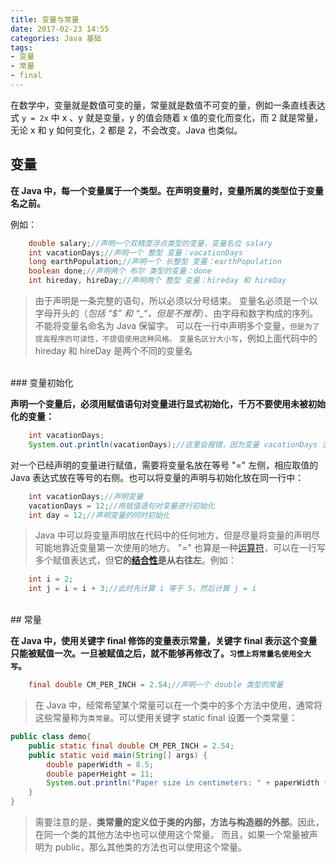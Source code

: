 ```yaml
---
title: 变量与常量
date: 2017-02-23 14:55
categories: Java 基础
tags: 
- 变量
- 常量
- final
---
```


在数学中，变量就是数值可变的量，常量就是数值不可变的量，例如一条直线表达式 `y = 2x` 中 x 、y 就是变量，y 的值会随着 x 值的变化而变化，而 2 就是常量，无论 x 和 y 如何变化，2 都是 2，不会改变。Java 也类似。

<!-- more -->

## 变量

**在 Java 中，每一个变量属于一个类型。在声明变量时，变量所属的类型位于变量名之前。**

例如：

```java
	double salary;//声明一个双精度浮点类型的变量，变量名位 salary
	int vacationDays;//声明一个 整型 变量：vacationDays
	long earthPopulation;//声明一个 长整型 变量：earthPopulation
	boolean done;//声明两个 布尔 类型的变量：done
	int hireday, hireDay;//声明两个 整型 变量：hireday 和 hireDay
```

>由于声明是一条完整的语句，所以必须以分号结束。
>变量名必须是一个以字母开头的（*包括 “$” 和 “_“，但是不推荐*）、由字母和数字构成的序列。
>不能将变量名命名为 Java 保留字。
>可以在一行中声明多个变量，`但是为了提高程序的可读性，不提倡使用这种风格。`
>`变量名区分大小写`，例如上面代码中的 hireday 和 hireDay 是两个不同的变量名

</br>
### 变量初始化

**声明一个变量后，必须用赋值语句对变量进行显式初始化，千万不要使用未被初始化的变量：**

```java
	int vacationDays;
	System.out.println(vacationDays);//这里会报错，因为变量 vacationDays 没有初始化
```
对一个已经声明的变量进行赋值，需要将变量名放在等号 "=" 左侧，相应取值的 Java 表达式放在等号的右侧。也可以将变量的声明与初始化放在同一行中：

```java
	int vacationDays;//声明变量
	vacationDays = 12;//用赋值语句对变量进行初始化
	int day = 12;//声明变量的同时初始化
```
>Java 中可以将变量声明放在代码中的任何地方，但是尽量将变量的声明尽可能地靠近变量第一次使用的地方。
>"=" 也算是一种[运算符](/2017/02/23/运算符/)，可以在一行写多个赋值表达式，但**它的[结合性](/2017/02/23/运算符/)是从右往左**。例如：
>
```java
    int i = 2;
    int j = i = i + 3;//此时先计算 i 等于 5，然后计算 j = i
```

</br>
## 常量

**在 Java 中，使用关键字 final 修饰的变量表示常量，关键字 final 表示这个变量只能被赋值一次。一旦被赋值之后，就不能够再修改了。`习惯上将常量名使用全大写`。**

```java
	final double CM_PER_INCH = 2.54;//声明一个 double 类型的常量
```
>在 Java 中，经常希望某个常量可以在一个类中的多个方法中使用，通常将这些常量称为`类常量`。可以使用关键字 static final 设置一个类常量：

```java
public class demo{
    public static final double CM_PER_INCH = 2.54;
    public static void main(String[] args) {
        double paperWidth = 8.5;
        double paperHeight = 11;
        System.out.println("Paper size in centimeters: " + paperWidth * CM_PER_INCH + " by " + paperHeight * CM_PER_INCH);
    }
}
```
>需要注意的是，**类常量的定义位于类的内部，方法与构造器的外部**。因此，在同一个类的其他方法中也可以使用这个常量。
>而且，如果一个常量被声明为 public，那么其他类的方法也可以使用这个常量。